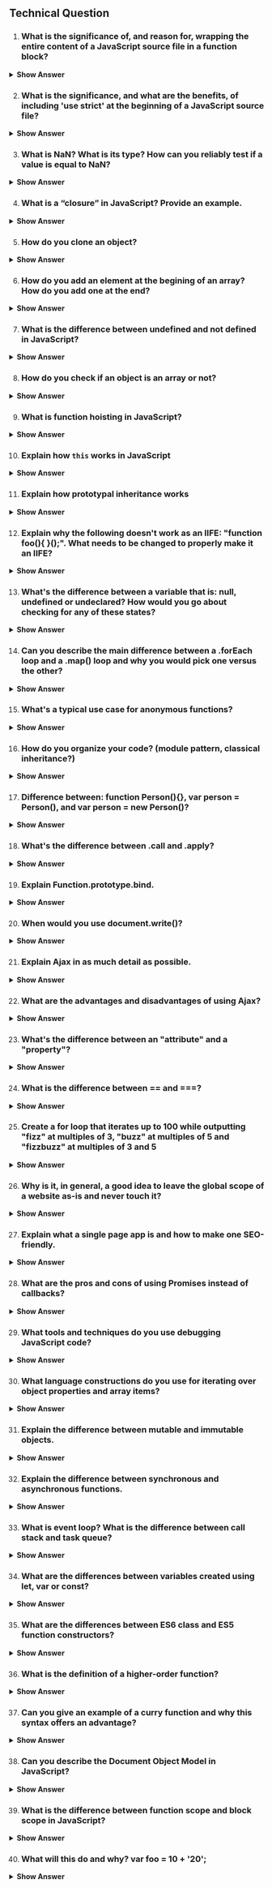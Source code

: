 ## Technical Question
1. ### What is the significance of, and reason for, wrapping the entire content of a JavaScript source file in a function block?
<details><summary><b>Show Answer</b></summary>

The practice of wrapping the entire content of a JavaScript source file in a function block is called the "module pattern" or "immediately-invoked function expression" (IIFE) and it serves several purposes:

Encapsulation: By wrapping code in a function block, it creates a private scope for the variables and functions defined within it. This means that any variables or functions defined within the function block are not accessible outside of it, effectively encapsulating the code and preventing naming collisions with other code that may be present in the global scope.

Avoidance of global variables: When variables are declared outside of any function block, they become global variables, which can be accessed and modified by any other script running on the same page. By wrapping the code in a function block, variables and functions declared within it become private, avoiding the creation of new global variables.

Modularization: The module pattern allows for the creation of self-contained modules of code that can be reused across different parts of an application. By defining all the code related to a particular feature or component within a single function block, it becomes easier to manage and organize code.

Protection against minification issues: Some minification tools may rename variables in a way that could cause issues if the code is not wrapped in a function block. By using the module pattern, the code is protected from these issues as the variables are not exposed in the global scope.

Overall, wrapping the entire content of a JavaScript source file in a function block provides a way to write more organized, modular, and encapsulated code that is less prone to errors caused by global variables or minification issues.

</details>

2. ### What is the significance, and what are the benefits, of including 'use strict' at the beginning of a JavaScript source file?
<details><summary><b>Show Answer</b></summary>
The 'use strict' statement is a feature introduced in ECMAScript 5 that allows developers to opt into a stricter version of JavaScript, which helps to avoid common mistakes and improve performance. When 'use strict' is included at the beginning of a JavaScript file, it enables strict mode for that entire file. Some benefits of using strict mode are:

It helps to catch common coding mistakes that would otherwise result in silent errors, such as using undeclared variables, assigning values to read-only properties, or using duplicate function parameter names.
It disallows certain unsafe or confusing language features, such as using the 'eval' function or implicit type coercion.
It improves performance in some cases by allowing JavaScript engines to optimize code more aggressively.</details>

3. ### What is NaN? What is its type? How can you reliably test if a value is equal to NaN?
<details><summary><b>Show Answer</b></summary>
NaN stands for "Not a Number" and is a special value in JavaScript that represents an undefined or unrepresentable value resulting from a mathematical operation. Despite its name, NaN is of the type "number". However, NaN is unique in that it is the only value in JavaScript that is not equal to itself. Therefore, a reliable way to test if a value is equal to NaN is to use the 'isNaN()' function, which returns true if the value is NaN and false otherwise.</details>

4. ### What is a “closure” in JavaScript? Provide an example.
<details><summary><b>Show Answer</b></summary>
A closure is a feature in JavaScript that allows a function to retain access to variables defined in its outer scope even after the outer function has returned. This is achieved by creating a new execution context for the inner function, which includes a reference to the outer function's lexical environment. Here's an example of a closure:

```
  function outerFunction() {
  const name = 'John';
  
  function innerFunction() {
    console.log(`Hello ${name}!`);
  }
  
  return innerFunction;
}

const greeting = outerFunction();
greeting(); // Output: "Hello John!"
```

In this example, outerFunction returns innerFunction, which is then assigned to the greeting variable. When greeting is called, it still has access to the name variable, even though outerFunction has already returned.
</details>

5. ### How do you clone an object?
<details><summary><b>Show Answer</b></summary>
In JavaScript, objects are reference types, which means that assigning an object to a new variable only creates a reference to the original object, not a new copy. To create a clone of an object, you can use several methods, including:

 - Using the Object.assign() method:

```
const original = { a: 1, b: 2 };
const clone = Object.assign({}, original);
```
  
 - Using the spread operator:
  
```
const original = { a: 1, b: 2 };
const clone = { ...original };
```

 - Using JSON.stringify() and JSON.parse():

 ```
const original = { a: 1, b: 2 };
const clone = JSON.parse(JSON.stringify(original));
 ```

</details>

6. ### How do you add an element at the begining of an array? How do you add one at the end?
<details><summary><b>Show Answer</b></summary>
To add an element at the beginning of an array in JavaScript, you can use the unshift() method, which adds one or more elements to the beginning of an array and returns the new length of the array. Here's an example:

```
const arr = [2, 3, 4];
arr.unshift(1);
console.log(arr); // Output: [1, 2, 3, 4]
```
To add an element to the end of an array, you can use the push() method, which adds one or more elements to the end of an array and returns the new length of the array. Here's an example:

```
const myArray = [1, 2, 3];
myArray.push(4);
console.log(myArray); // [1, 2, 3, 4]
```

</details>

7. ### What is the difference between undefined and not defined in JavaScript?
<details><summary><b>Show Answer</b></summary>

Undefined and not defined are both ways of referring to a variable that has not been assigned a value, but they are used in different contexts. Undefined means that a variable has been declared but has not been assigned a value, while not defined means that a variable has not been declared at all. Here's an example:

```
let myVariable;
console.log(myVariable); // undefined

console.log(myOtherVariable); // Uncaught ReferenceError: myOtherVariable is not defined
```
  
In the first example, myVariable has been declared but has not been assigned a value, so its value is undefined. In the second example, myOtherVariable has not been declared at all, so trying to access it will result in a ReferenceError.

</details>

8. ### How do you check if an object is an array or not?
<details><summary><b>Show Answer</b></summary>
You can check if an object is an array by using the Array.isArray() method. This method returns true if the object is an array, and false if it is not. Here's an example:

```
const myArray = [1, 2, 3];
console.log(Array.isArray(myArray)); // true

const myObject = { foo: 'bar' };
console.log(Array.isArray(myObject)); // false
```
</details>

9. ### What is function hoisting in JavaScript?
<details><summary><b>Show Answer</b></summary>
Function hoisting is a JavaScript behavior where function declarations are moved to the top of their scope before the code is executed. This means that you can call a function before it is declared in your code. For example:

```
foo(); // 'bar'

function foo() {
  console.log('bar');
}
```

In this example, we can call the foo() function before it is declared because the function declaration is hoisted to the top of the scope. Note that function expressions, which are assigned to a variable, are not hoisted.

</details>

10. ### Explain how `this` works in JavaScript
<details><summary><b>Show Answer</b></summary>
In JavaScript, the this keyword refers to the object that is currently executing the code. The value of this can change depending on how a function is called.

If a function is called as a method of an object, this refers to the object itself:
</details>

11. ### Explain how prototypal inheritance works
<details><summary><b>Show Answer</b></summary>

</details>

12. ### Explain why the following doesn't work as an IIFE: "function foo(){ }();". What needs to be changed to properly make it an IIFE?
<details><summary><b>Show Answer</b></summary>

</details>

13. ### What's the difference between a variable that is: null, undefined or undeclared? How would you go about checking for any of these states?
<details><summary><b>Show Answer</b></summary>

</details>

14. ### Can you describe the main difference between a .forEach loop and a .map() loop and why you would pick one versus the other?
<details><summary><b>Show Answer</b></summary>

</details>

15. ### What's a typical use case for anonymous functions?
<details><summary><b>Show Answer</b></summary>

</details>

16. ### How do you organize your code? (module pattern, classical inheritance?)
<details><summary><b>Show Answer</b></summary>

</details>

17. ### Difference between: function Person(){}, var person = Person(), and var person = new Person()?
<details><summary><b>Show Answer</b></summary>

</details>

18. ### What's the difference between .call and .apply?
<details><summary><b>Show Answer</b></summary>

</details>

19. ### Explain Function.prototype.bind.
<details><summary><b>Show Answer</b></summary>

</details>

20. ### When would you use document.write()?
<details><summary><b>Show Answer</b></summary>

</details>

21. ### Explain Ajax in as much detail as possible.
<details><summary><b>Show Answer</b></summary>

</details>

22. ### What are the advantages and disadvantages of using Ajax?
<details><summary><b>Show Answer</b></summary>

</details>

23. ### What's the difference between an "attribute" and a "property"?
<details><summary><b>Show Answer</b></summary>

</details>

24. ### What is the difference between == and ===?
<details><summary><b>Show Answer</b></summary>

</details>

25. ### Create a for loop that iterates up to 100 while outputting "fizz" at multiples of 3, "buzz" at multiples of 5 and "fizzbuzz" at multiples of 3 and 5
<details><summary><b>Show Answer</b></summary>

</details>

26. ### Why is it, in general, a good idea to leave the global scope of a website as-is and never touch it?
<details><summary><b>Show Answer</b></summary>

</details>

27. ### Explain what a single page app is and how to make one SEO-friendly.
<details><summary><b>Show Answer</b></summary>

</details>

28. ### What are the pros and cons of using Promises instead of callbacks?
<details><summary><b>Show Answer</b></summary>

</details>

29. ### What tools and techniques do you use debugging JavaScript code?
<details><summary><b>Show Answer</b></summary>

</details>

30. ### What language constructions do you use for iterating over object properties and array items?
<details><summary><b>Show Answer</b></summary>

</details>

31. ### Explain the difference between mutable and immutable objects.
<details><summary><b>Show Answer</b></summary>

</details>

32. ### Explain the difference between synchronous and asynchronous functions.
<details><summary><b>Show Answer</b></summary>

</details>

33. ### What is event loop? What is the difference between call stack and task queue?
<details><summary><b>Show Answer</b></summary>

</details>

34. ### What are the differences between variables created using let, var or const?
<details><summary><b>Show Answer</b></summary>

</details>

35. ### What are the differences between ES6 class and ES5 function constructors?
<details><summary><b>Show Answer</b></summary>

</details>

36. ### What is the definition of a higher-order function?
<details><summary><b>Show Answer</b></summary>

</details>

37. ### Can you give an example of a curry function and why this syntax offers an advantage?
<details><summary><b>Show Answer</b></summary>

</details>

38. ### Can you describe the Document Object Model in JavaScript?
<details><summary><b>Show Answer</b></summary>

</details>

39. ### What is the difference between function scope and block scope in JavaScript?
<details><summary><b>Show Answer</b></summary>

</details>

40. ### What will this do and why? var foo = 10 + '20';
<details><summary><b>Show Answer</b></summary>

</details>
